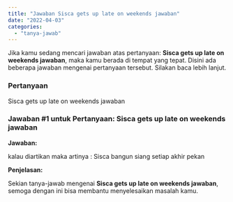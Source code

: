 ```yaml
---
title: "Jawaban Sisca gets up late on weekends jawaban"
date: "2022-04-03"
categories: 
  - "tanya-jawab"
---
```


Jika kamu sedang mencari jawaban atas pertanyaan: **Sisca gets up late on weekends jawaban**, maka kamu berada di tempat yang tepat. Disini ada beberapa jawaban mengenai pertanyaan tersebut. Silakan baca lebih lanjut.

### Pertanyaan

Sisca gets up late on weekends jawaban

### Jawaban #1 untuk Pertanyaan: Sisca gets up late on weekends jawaban

**Jawaban:**

kalau diartikan maka artinya : Sisca bangun siang setiap akhir pekan

**Penjelasan:**

Sekian tanya-jawab mengenai **Sisca gets up late on weekends jawaban**, semoga dengan ini bisa membantu menyelesaikan masalah kamu.
